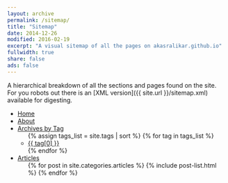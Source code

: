 ```yaml
---
layout: archive
permalink: /sitemap/
title: "Sitemap"
date: 2014-12-26
modified: 2016-02-19
excerpt: "A visual sitemap of all the pages on akasralikar.github.io"
fullwidth: true
share: false
ads: false
---
```


A hierarchical breakdown of all the sections and pages found on the site. For you robots out there is an [XML version]({{ site.url }}/sitemap.xml) available for digesting.

<div class="sitemap">
  <ul id="primaryNav" class="col5">
    <li id="home"><a href="{{ site.url }}/">Home</a></li>
    <li><a href="{{ site.url }}/about/">About</a></li>
    <li><a href="{{ site.url }}/topics/">Archives by Tag</a>
      <ul>
        {% assign tags_list = site.tags | sort %}  
        {% for tag in tags_list %} 
          <li><a href="{{ site.url }}/topic/{{ tag[0] | replace:' ','-' | downcase }}/">{{ tag[0] }}</a></li>
        {% endfor %}
      </ul>
    </li>
    <li><a href="{{ site.url }}/articles/">Articles</a>
      <ul>
        {% for post in site.categories.articles %}
          {% include post-list.html %}
        {% endfor %}
      </ul>
    </li>
  </ul><!-- /.col5 -->
</div><!-- /.sitemap -->

